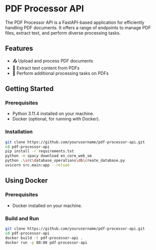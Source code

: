 # PDF Processor API

The PDF Processor API is a FastAPI-based application for efficiently handling PDF documents. It offers a range of endpoints to manage PDF files, extract text, and perform diverse processing tasks.

## Features
- 📤 Upload and process PDF documents
- 📄 Extract text content from PDFs
- 🔄 Perform additional processing tasks on PDFs

## Getting Started

### Prerequisites
- Python 3.11.4 installed on your machine.
- Docker (optional, for running with Docker).

### Installation
```bash
git clone https://github.com/yourusername/pdf-processor-api.git
cd pdf-processor-api
pip install -r requirements.txt
python -m spacy download en_core_web_sm
python .\src\database_operations\db\create_database.py
uvicorn src.main:app --reload
```
## Using Docker

### Prerequisites
- Docker installed on your machine.

### Build and Run
```bash
git clone https://github.com/yourusername/pdf-processor-api.git
cd pdf-processor-api
docker build -t pdf-processor-api .
docker run -p 80:80 pdf-processor-api
```
